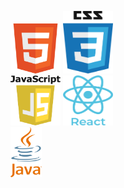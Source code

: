 <!-- - 👋 Hi, I’m @GitUserVivek
- 👀 Interested To learn Programming Languages 
- 💻 Looking For Job Opportunity
 --> 
<span><img  height="80px" width="80px"  src="https://github.com/GitUserVivek/GitUserVivek/blob/main/html.png" /></span> 
<span><img  height="100px" width="80px"  src="https://github.com/GitUserVivek/GitUserVivek/blob/main/css.png" /></span>  
<span><img  height="80px" width="80px"  src="https://github.com/GitUserVivek/GitUserVivek/blob/main/javascript.png" /></span> 
<span><img  height="80px" width="80px"  src="https://github.com/GitUserVivek/GitUserVivek/blob/main/react.png" /></span>  
<span><img  height="80px" width="50px"  src="https://github.com/GitUserVivek/GitUserVivek/blob/main/java.png" /> 

